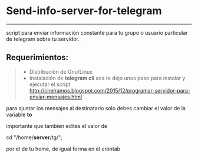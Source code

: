 **Send-info-server-for-telegram**
===================

----------
script para enviar información constante para tu grupo o usuario particular de telegram sobre tu servidor.

Requerimientos:
-------------


>- Distribución de Gnu/Linux 
> - Instalación de **telegram cli** aca te dejo unos paso para instalar y ejecutar el script http://cirelramos.blogspot.com/2015/12/programar-servidor-para-enviar-mensajes.html .

para ajustar los mensajes al destinatario solo debes cambiar el valor de la variable **to**

importante que tambien edites el valor de 

cd "/home/**server**/tg/";  

por el de tu home, de igual forma en el crontab



